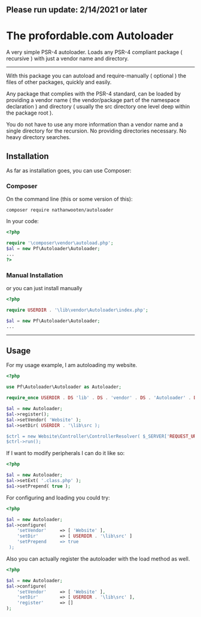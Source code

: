 
## Please run update: 2/14/2021 or later

# The profordable.com Autoloader
A very simple PSR-4 autoloader. Loads any PSR-4 compliant package ( recursive ) with just a vendor name and directory.

---
With this package you can autoload and require-manually ( optional ) the files of other packages, quickly and easily.

Any package that complies with the PSR-4 standard, can be loaded by providing a vendor name ( the vendor/package part of the namespace declaration ) and directory ( usually the src directory one level deep within the package root ).

You do not have to use any more information than a vendor name and a single directory for the recursion. No providing directories necessary. No heavy directory searches.

## Installation

As far as installation goes, you can use Composer:

### Composer

On the command line (this or some version of this):

```
composer require nathanwooten/autoloader
```

In your code:

```php
<?php

require '\composer\vendor\autoload.php';
$al = new Pf\Autoloader\Autoloader;
...
?>
```

### Manual Installation

or you can just install manually

```php
<?php

require USERDIR . '\lib\vendor\Autoloader\index.php';

$al = new Pf\Autoloader\Autoloader;
...
```

---

## Usage

For my usage example, I am autoloading my website.

```php
<?php

use Pf\Autoloader\Autoloader as Autoloader;

require_once USERDIR . DS 'lib' . DS . 'vendor' . DS . 'Autoloader' . DS . 'src' . DS . 'index.php';

$al = new Autoloader;
$al->register();
$al->setVendor( 'Website' );
$al->setDir( USERDIR . '\lib\src );

$ctrl = new Website\Controller\ControllerResolver( $_SERVER['REQUEST_URI'] );
$ctrl->run();
```

If I want to modify peripherals I can do it like so:

```php
<?php

$al = new Autoloader;
$al->setExt( '.class.php' );
$a1->setPrepend( true );
```

For configuring and loading you could try:
```php
<?php

$al = new Autoloader;
$al->configure(
    'setVendor'     => [ 'Website' ],
    'setDir'        => [ USERDIR . '\lib\src' ]
    'setPrepend     => true
 );
```

Also you can actually register the autoloader with the load method as well.

```php
<?php

$al = new Autoloader;
$al->configure(
    'setVendor'     => [ 'Website' ],
    'setDir'        => [ USERDIR . '\lib\src' ],
    'register'      => []
);
